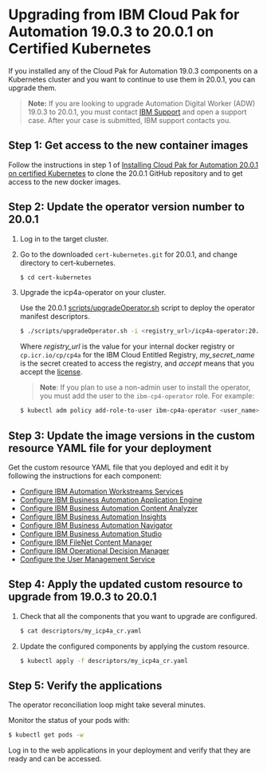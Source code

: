 # Upgrading from IBM Cloud Pak for Automation 19.0.3 to 20.0.1 on Certified Kubernetes

If you installed any of the Cloud Pak for Automation 19.0.3 components on a Kubernetes cluster and you want to continue to use them in 20.0.1, you can upgrade them.

> **Note:** If you are looking to upgrade Automation Digital Worker (ADW) 19.0.3 to 20.0.1, you must contact [IBM Support]( https://www.ibm.com/mysupport/s/) and open a support case. After your case is submitted, IBM support contacts you. 

## Step 1: Get access to the new container images

Follow the instructions in step 1 of [Installing Cloud Pak for Automation 20.0.1 on certified Kubernetes](install.md#step-1-create-a-namespace-and-get-access-to-the-container-images) to clone the 20.0.1 GitHub repository and to get access to the new docker images.

## Step 2: Update the operator version number to 20.0.1

1. Log in to the target cluster.
2. Go to the downloaded `cert-kubernetes.git` for 20.0.1, and change directory to cert-kubernetes.
   ```bash
   $ cd cert-kubernetes
   ```
3. Upgrade the icp4a-operator on your cluster.

   Use the 20.0.1  [scripts/upgradeOperator.sh](../scripts/upgradeOperator.sh) script to deploy the operator manifest descriptors.
   ```bash
   $ ./scripts/upgradeOperator.sh -i <registry_url>/icp4a-operator:20.0.1 -p '<my_secret_name>' -a accept
   ```

   Where *registry_url* is the value for your internal docker registry or `cp.icr.io/cp/cp4a` for the IBM Cloud Entitled Registry,  *my_secret_name* is the secret created to access the registry, and *accept* means that you accept the [license](../../LICENSE).

   > **Note**: If you plan to use a non-admin user to install the operator, you must add the user to the `ibm-cp4-operator` role. For example:
   ```bash
   $ kubectl adm policy add-role-to-user ibm-cp4a-operator <user_name>
   ```   

## Step 3: Update the image versions in the custom resource YAML file for your deployment

Get the custom resource YAML file that you deployed and edit it by following the instructions for each component:

- [Configure IBM Automation Workstreams Services](../../IAWS/README_upgrade.md)
- [Configure IBM Business Automation Application Engine](../../AAE/README_upgrade.md)
- [Configure IBM Business Automation Content Analyzer](../../ACA/README_upgrade.md)
- [Configure IBM Business Automation Insights](../../BAI/README_upgrade.md)
- [Configure IBM Business Automation Navigator](../../BAN/README_upgrade.md)
- [Configure IBM Business Automation Studio](../../BAS/README_upgrade.md)
- [Configure IBM FileNet Content Manager](../../FNCM//README_upgrade.md)
- [Configure IBM Operational Decision Manager](../../ODM/README_upgrade.md)
- [Configure the User Management Service](../../UMS/README_upgrade.md)

## Step 4: Apply the updated custom resource to upgrade from 19.0.3 to 20.0.1

1. Check that all the components that you want to upgrade are configured.

   ```bash
   $ cat descriptors/my_icp4a_cr.yaml
   ```

2. Update the configured components by applying the custom resource.

   ```bash
   $ kubectl apply -f descriptors/my_icp4a_cr.yaml
   ```

## Step 5: Verify the applications

The operator reconciliation loop might take several minutes.

Monitor the status of your pods with:
```bash
$ kubectl get pods -w
```

Log in to the web applications in your deployment and verify that they are ready and can be accessed.
